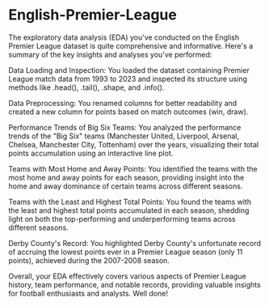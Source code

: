 # English-Premier-League

The exploratory data analysis (EDA) you've conducted on the English Premier League dataset is quite comprehensive and informative. Here's a summary of the key insights and analyses you've performed:

Data Loading and Inspection: You loaded the dataset containing Premier League match data from 1993 to 2023 and inspected its structure using methods like .head(), .tail(), .shape, and .info().

Data Preprocessing: You renamed columns for better readability and created a new column for points based on match outcomes (win, draw).

Performance Trends of Big Six Teams: You analyzed the performance trends of the "Big Six" teams (Manchester United, Liverpool, Arsenal, Chelsea, Manchester City, Tottenham) over the years, visualizing their total points accumulation using an interactive line plot.

Teams with Most Home and Away Points: You identified the teams with the most home and away points for each season, providing insight into the home and away dominance of certain teams across different seasons.

Teams with the Least and Highest Total Points: You found the teams with the least and highest total points accumulated in each season, shedding light on both the top-performing and underperforming teams across different seasons.

Derby County's Record: You highlighted Derby County's unfortunate record of accruing the lowest points ever in a Premier League season (only 11 points), achieved during the 2007-2008 season.

Overall, your EDA effectively covers various aspects of Premier League history, team performance, and notable records, providing valuable insights for football enthusiasts and analysts. Well done!
